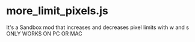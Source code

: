 # more_limit_pixels.js
It's a Sandbox mod that increases and decreases pixel limits with w and s ONLY WORKS ON PC OR MAC
